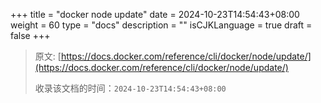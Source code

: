 +++
title = "docker node update"
date = 2024-10-23T14:54:43+08:00
weight = 60
type = "docs"
description = ""
isCJKLanguage = true
draft = false
+++

> 原文: [https://docs.docker.com/reference/cli/docker/node/update/](https://docs.docker.com/reference/cli/docker/node/update/)
>
> 收录该文档的时间：`2024-10-23T14:54:43+08:00`
